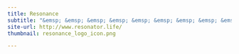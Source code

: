 ```yaml
---
title: Resonance
subtitle: "&emsp; &emsp; &emsp; &emsp; &emsp; &emsp; &emsp; &emsp; &emsp; &emsp; &emsp; &emsp; &emsp; &emsp; &emsp; &emsp; &emsp; &emsp; &emsp; &emsp; &emsp; &emsp; &emsp;"
site-url: http://www.resonator.life/
thumbnail: resonance_logo_icon.png

---
```

